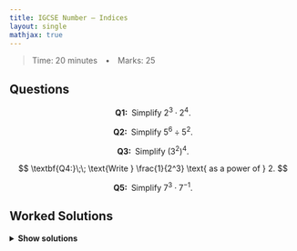 ```yaml
---
title: IGCSE Number — Indices
layout: single
mathjax: true
---
```



> Time: 20 minutes • Marks: 25

## Questions

$$ \textbf{Q1:}\;\; \text{Simplify } 2^3 \cdot 2^4. $$

$$ \textbf{Q2:}\;\; \text{Simplify } 5^6 \div 5^2. $$

$$ \textbf{Q3:}\;\; \text{Simplify } (3^2)^4. $$

$$ \textbf{Q4:}\;\; \text{Write } \frac{1}{2^3} \text{ as a power of } 2. $$

$$ \textbf{Q5:}\;\; \text{Simplify } 7^3 \cdot 7^{-1}. $$



## Worked Solutions

<details><summary><strong>Show solutions</strong></summary>

$$
\begin{aligned}
\textbf{Q1:}\quad
2^3\cdot 2^4 &= 2^{3+4} = 2^7 = 128.
\end{aligned}
$$

$$
\begin{aligned}
\textbf{Q2:}\quad
5^6\div 5^2 &= 5^{6-2} = 5^4 = 625.
\end{aligned}
$$

$$
\begin{aligned}
\textbf{Q3:}\quad
(3^2)^4 &= 3^{2\cdot 4} = 3^8 = 6561.
\end{aligned}
$$

$$
\begin{aligned}
\textbf{Q4:}\quad
\frac{1}{2^3} &= 2^{-3}.
\end{aligned}
$$

$$
\begin{aligned}
\textbf{Q5:}\quad
7^3\cdot 7^{-1} &= 7^{3-1} = 7^2 = 49.
\end{aligned}
$$

</details>
